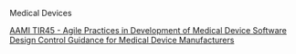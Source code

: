 Medical Devices

[AAMI TIR45 - Agile Practices in Development of Medical Device Software](https://github.com/clinical-meteor/meteor-on-fhir/issues)  
[Design Control Guidance for Medical Device Manufacturers](http://www.fda.gov/MedicalDevices/DeviceRegulationandGuidance/GuidanceDocuments/ucm070627.htm)
